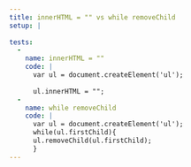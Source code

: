 ```yaml
---
title: innerHTML = "" vs while removeChild
setup: |
  
tests:
  -
    name: innerHTML = ""
    code: |
      var ul = document.createElement('ul');
      
      ul.innerHTML = "";
  -
    name: while removeChild
    code: |
      var ul = document.createElement('ul');
      while(ul.firstChild){
      ul.removeChild(ul.firstChild);
      }
---
```


